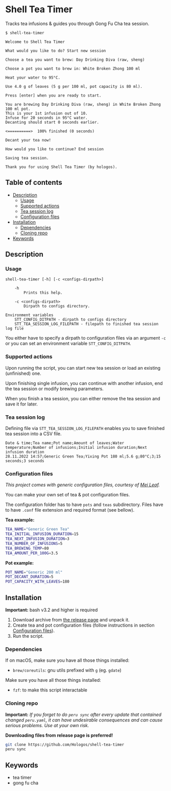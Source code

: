 # Shell Tea Timer

Tracks tea infusions & guides you through Gong Fu Cha tea session.

```
$ shell-tea-timer

Welcome to Shell Tea Timer

What would you like to do? Start new session

Choose a tea you want to brew: Day Drinking Diva (raw, sheng)

Choose a pot you want to brew in: White Broken Zhong 100 ml

Heat your water to 95°C.

Use 4.0 g of leaves (5 g per 100 ml, pot capacity is 80 ml).

Press [enter] when you are ready to start.

You are brewing Day Drinking Diva (raw, sheng) in White Broken Zhong 100 ml pot.
This is your 1st infusion out of 10.
Infuse for 20 seconds in 95°C water.
Decanting should start 0 seconds earlier.

<==========>  100% finished (0 seconds)

Decant your tea now!

How would you like to continue? End session

Saving tea session.

Thank you for using Shell Tea Timer (by hologos).
```

## Table of contents

* [Description](#description)
    * [Usage](#usage)
    * [Supported actions](#supported-actions)
    * [Tea session log](#tea-session-log)
    * [Configuration files](#configuration-files)
* [Installation](#installation)
    * [Dependencies](#dependencies)
    * [Cloning repo](#cloning-repo)
* [Keywords](#keywords)

## Description

### Usage

```
shell-tea-timer [-h] [-c <configs-dirpath>]

    -h
        Prints this help.

    -c <configs-dirpath>
        Dirpath to configs directory.

Environment variables
    STT_CONFIG_DITPATH - dirpath to configs directory
    STT_TEA_SESSION_LOG_FILEPATH - filepath to finished tea session log file
```

You either have to specify a dirpath to configuration files via an argument `-c` or you can set an environment variable `STT_CONFIG_DITPATH`.

### Supported actions

Upon running the script, you can start new tea session or load an existing (unfinished) one.

Upon finishing single infusion, you can continue with another infusion, end the tea session or modify brewing parameters.

When you finish a tea session, you can either remove the tea session and save it for later.

### Tea session log

Defining file via `STT_TEA_SESSION_LOG_FILEPATH` enables you to save finished tea session into a CSV file.

```csv
Date & time;Tea name;Pot name;Amount of leaves;Water temperature;Number of infusions;Initial infusion duration;Next infusion duration
28.11.2022 14:57;Generic Green Tea;Yixing Pot 180 ml;5.6 g;80°C;3;15 seconds;3 seconds
```

### Configuration files

_This project comes with generic configuration files, courtesy of [Mei Leaf](https://meileaf.com)._

You can make your own set of tea & pot configuration files.

The configuration folder has to have `pots` and `teas` subdirectory. Files have to have `.conf` file extension and required format (see bellow).

**Tea example:**

```bash
TEA_NAME="Generic Green Tea"
TEA_INITIAL_INFUSION_DURATION=15
TEA_NEXT_INFUSION_DURATION=3
TEA_NUMBER_OF_INFUSIONS=5
TEA_BREWING_TEMP=80
TEA_AMOUNT_PER_100G=3.5
```

**Pot example:**

```bash
POT_NAME="Generic 200 ml"
POT_DECANT_DURATION=5
POT_CAPACITY_WITH_LEAVES=180
```

## Installation

**Important:** bash v3.2 and higher is required

1) Download archive from [the release page](https://github.com/Hologos/shell-tea-timer/releases) and unpack it.
2) Create tea and pot configuration files (follow instructions in section [Configuration files](#configuration-files)).
3) Run the script.

### Dependencies

If on macOS, make sure you have all those things installed:

- `brew/coreutils`: gnu utils prefixed with `g` (eg. `gdate`)

Make sure you have all those things installed:

- `fzf`: to make this script interactable

### Cloning repo

**Important:** _If you forget to do `peru sync` after every update that contained changed `peru.yaml`, it can have undesirable consequences and can cause serious problems. Use at your own risk._

**Downloading files from release page is preferred!**

```bash
git clone https://github.com/Hologos/shell-tea-timer
peru sync
```

## Keywords

- tea timer
- gong fu cha
